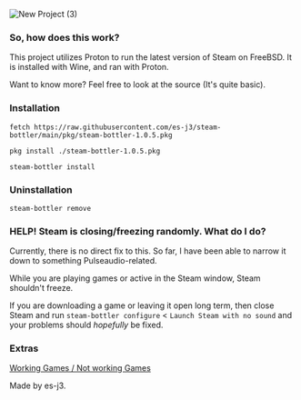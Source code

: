 ![New Project (3)](https://github.com/user-attachments/assets/fb25d1d8-880c-42ab-8966-b8358d97319e)

### So, how does this work?
This project utilizes Proton to run the latest version of Steam on FreeBSD. It is installed with Wine, and ran with Proton.

Want to know more? Feel free to look at the source (It's quite basic).
### Installation

```fetch https://raw.githubusercontent.com/es-j3/steam-bottler/main/pkg/steam-bottler-1.0.5.pkg```

```pkg install ./steam-bottler-1.0.5.pkg```

```steam-bottler install```

### Uninstallation
```steam-bottler remove```

### HELP! Steam is closing/freezing randomly. What do I do?
Currently, there is no direct fix to this. So far, I have been able to narrow it down to something Pulseaudio-related.

While you are playing games or active in the Steam window, Steam shouldn't freeze.

If you are downloading a game or leaving it open long term, then close Steam and run ```steam-bottler configure``` < ```Launch Steam with no sound``` and your problems should _hopefully_ be fixed.

### Extras
[Working Games / Not working Games](https://github.com/es-j3/steam-bottler/blob/main/docs/Verified-Games.md)

Made by es-j3.
